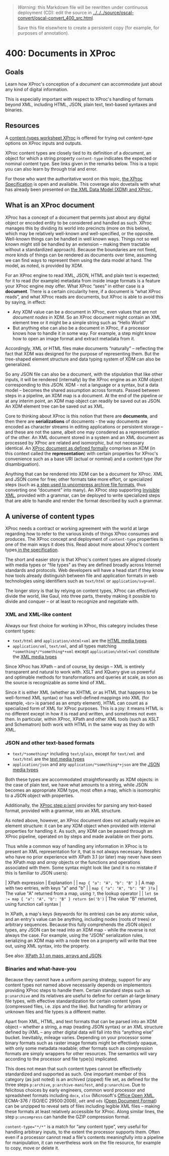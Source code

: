 

> *Warning:* this Markdown file will be rewritten under continuous deployment (CD): edit the source in [../../../source/oscal-convert/oscal-convert_400_src.html](../../../source/oscal-convert/oscal-convert_400_src.html).
> 
> Save this file elsewhere to create a persistent copy (for example, for purposes of annotation).

# 400: Documents in XProc

## Goals

Learn how XProc's conception of a *document* can accommodate just about any kind of digital information.

This is especially important with respect to XProc's handling of formats beyond XML, including HTML, JSON, plain text, text-based syntaxes and binaries.

## Resources

A [content-types worksheet XProc](../../worksheets/CONTENT-TYPE_worksheet.xpl) is offered for trying out *content-type* options on XProc inputs and outputs.

XProc content types are closely tied to its definition of a *document*, an object for which a string property `content-type` indicates the expected or nominal content type. See links given in the remarks below. This is a topic you can also learn by through trial and error.

For those who want the authoritative word on this topic, [the XProc Specification](https://spec.xproc.org/3.0/xproc/#documents) is open and available. This coverage also dovetails with what has already been presented on [the XML Data Model (XDM) and XProc             ](../walkthrough/walkthrough_219.md).

## What is an XProc document

XProc has a concept of a document that permits just about any digital object or encoded entity to be considered and handled as such. XProc manages this by dividing its world into precincts (more on this below), which may be relatively well-known and well-specified, or the opposite. Well-known things can be handled in well known ways. Things not so well known might still be handled by an extension – making them tractable without a standardized approach). Because the boundaries are not fixed, more kinds of things can be rendered as documents over time, assuming we can find ways to represent them using the data model at hand. The model, as noted, is provided by XDM.

For an XProc engine to read XML, JSON, HTML and plain text is expected; for it to read (for example) metadata from inside image formats is a feature your XProc engine *may* offer. What XProc &ldquo;sees&rdquo; in either case is a **document**. There is a certain circularity here, if a document is &ldquo;what XProc reads&rdquo;, and what XProc reads are documents, but XProc is able to avoid this by saying, in effect:

* Any XDM value can be a document in XProc, even values that are not *document nodes* in XDM. So an XProc document might contain an XML element tree or it might be a simple string such as &ldquo;Hello World&rdquo;
* But anything else can also be a document in XProc, if a processor knows how to handle it in some way. For example, a step might know how to open an image format and extract metadata from it.

Accordingly, XML or HTML files make documents &ldquo;naturally&rdquo; – reflecting the fact that XDM was designed for the purpose of representing them. But the tree-shaped element structure and data typing system of XDM can also be generalized.

So any JSON file can also be a document, with the stipulation that like other inputs, it will be rendered (internally) by the XProc engine as an XDM object corresponding to this JSON. XDM - not a language or a syntax, but a data model – becomes the shared assumption across formats. Passed between steps in a pipeline, an XDM map is a document. At the end of the pipeline or at any interim point, an XDM map object can readily be saved out as JSON. An XDM element tree can be saved out as XML.

Core to thinking about XProc is this notion that there are **documents**, and then there are **serializations** of documents - the way documents are encoded as character streams in editing applications or persistent storage – and these are not the same, albeit one may consdered as a representation of the other. An XML document stored in a system and an XML document as processed by XProc are related and isomorphic, but not necessary identical. An [XProc document as defined formally](https://spec.xproc.org/3.0/xproc/#documents) comprises an XDM (in this context called the **representation**) with certain properties for XProc's convenience such as a base URI (actual or nominal) and a content type (for disambiguation).

Anything that can be rendered into XDM can be a document for XProc. XML and JSON come for free; other formats take more effort, or specialized steps (such as [a step used to uncompress archive file formats](https://spec.xproc.org/3.0/steps/#c.unarchive), thus converting one &ldquo;document&rdquo; into many). An XProc step supporting [Invisible XML](https://spec.xproc.org/master/head/ixml/#c.invisible-xml), provided with a grammar, can be deployed to write specialized steps that are able to handle and render the format described by such a grammar.

## A universe of content types

XProc needs a contract or working agreement with the world at large regarding how to refer to the various kinds of things XProc consumes and produces. The XProc concept and deployment of `content-type` properties is one of the main ways it does this. Read about more about XProc's content types[ in the specification](https://spec.xproc.org/3.0/xproc/#documents).

The short and easier story is that XProc's content types are aligned closely with media types or &ldquo;file types&rdquo; as they are defined broadly across Internet standards and protocols. Web developers will have a head start if they know how tools already distinguish between file and application formats in web technologies using identifiers such as `text/html` or `application/svg+xml`.

The longer story is that by relying on content types, XProc can effectively divide the world, like Gaul, into three parts, thereby making it possible to divide and conquer – or at least to recognize and negotiate with.

### XML and XML-like content

Always our first choice for working in XProc, this category includes these content types:

* `text/html` and `application/xhtml+xml` are the [HTML media types](https://spec.xproc.org/3.0/xproc/#html-documents)
* `application/xml`, `text/xml`, and all types matching `*something*/*something*+xml` except `application/xhtml+xml` constitute the [XML media types](https://spec.xproc.org/3.0/xproc/#xml-documents)

Since XProc has XPath – and of course, by design – XML is entirely transparent and natural to work with. XSLT and XQuery give us powerful and optimable methods for transformations and queries at scale, as soon as the source is recognizable as some kind of XML.

Since it is either XML (whether as XHTML or as HTML that happens to be well-formed XML syntax) or has well-defined mappings into XML (for example, `<br>` is parsed as an empty element), HTML can count as a specialized form of XML for XProc purposes. This is a joy: it means HTML is no different except in how it is read and written, and sometimes not even then. In particular, within XProc, XPath and other XML tools (such as XSLT and Schematron) both work with HTML in the same way as they do with XML.

### JSON and other text-based formats

* `text/*something*` including `text/plain`, except for `text/xml` and `text/html` are the [text media types](https://spec.xproc.org/3.0/xproc/#text-documents)
* `application/json` and any `application/*something*+json` are the [JSON media types](https://spec.xproc.org/3.0/xproc/#json-documents)

Both these types are accommodated straightforwardly as XDM objects: in the case of plain text, we have what amounts to a string, while JSON becomes an appropriate XDM type, most often a map, which is isomorphic to a JSON object with properties.

Additionally, the [XProc step                      p:ixml](https://spec.xproc.org/lastcall-2024-08/head/ixml/) provides for parsing any text-based format, provided with a grammar, into an XML structure.

As noted above, however, an XProc document does not actually require an element structure: it can be any XDM object when provided with internal properties for handling it. As such, any XDM can be passed through an XProc pipeline, operated on by steps and made available on their ports.

Thus while a common way of handling any information in XProc is to present an XML representation for it, that is not always necessary. Readers who have no prior experience with XPath 3.1 (or later) may never have seen the XPath *map* and *array* objects or the functions and operations associated with them. Some syntax might look like (and it is no mistake if this is familiar to JSON users):

| XPath expression | Explanation |
| `map { "a": "A", "b": "B" }` | A map with two entries, with keys "a" and "b"  |
| `map { "a": "A", "b": "B" }?a` | The value "A" returned from a map, using `?`, the lookup operator |
| `let $m := map { "a": "A", "b": "B" } return $m('b')` | The value "B" returned, using function call syntax |

In XPath, a map's keys (keywords for its entries) can be any atomic value, and an entry's value can be anything, including nodes (roots of trees) or arbitrary sequences. Because this fully comprehends the JSON object types, any JSON can be read into an XDM map - while the reverse is not always the case. For example, using the &ldquo;JSON&rdquo; serialization rules, serializing an XDM map with a node tree on a property will write that tree out, using XML syntax, into the property.

See also: [XPath 3.1 on maps,                   arrays and JSON](https://www.w3.org/TR/xpath-functions-31/#json-to-maps-and-arrays).

### Binaries and what-have-you

Because they cannot have a uniform parsing strategy, support for any content types not named above necessarily depends on implementors providing XProc steps to handle them. Certain standard steps such as `p:unarchive` and its relatives are useful to define for certain at-large binary file types, with effective standardization for certain content types (compressed files, i.e. zips and the like). But handling for arbitrary or unknown files and file types is a different matter.

Apart from XML, HTML, and text formats that can be parsed into an XDM object – whether a string, a map (reading JSON syntax) or an XML structure defined by iXML – any other digital data will fall into this &ldquo;anything else&rdquo; bucket. Inevitably, mileage varies. Depending on your processor some binary formats such as raster image formats might be effectively opaque, with only some metadata readable; other formats such as compression formats are simply wrappers for other resources. The semantics will vary according to the processor and file type(s) implicated.

This does not mean that such content types cannot be effectively standardized and supported as such. One important member of this category (as just noted) is an archived (zipped) file set, as defined for the three steps `p:archive`, `p:archive-manifest`, and `p:unarchive`. Due to felicitous choices by early engineers, common word processor and spreadsheet formats including `docx`, `xlsx` (Microsoft's [Office Open XML](https://en.wikipedia.org/wiki/Office_Open_XML_file_formats), ECMA-376 / ISO/IEC 29500:2008), `odt` and `ods` ([Open Document Format](https://en.wikipedia.org/wiki/OpenDocument)) can be unzipped to reveal sets of files including legible XML files – making these formats at least relatively accessible for XProc. Along similar lines, the step `p:uncompress` can handle the GZIP compression format.

`content-type="*/*"` is a match for &ldquo;any content type&rdquo;, very useful for handling arbitrary inputs, to the extent the processor supports them. Often even if a processor cannot read a file's contents meaningfully into a pipeline for manipulation, it can nevertheless work on the file resource, for example to copy, move or delete it.
